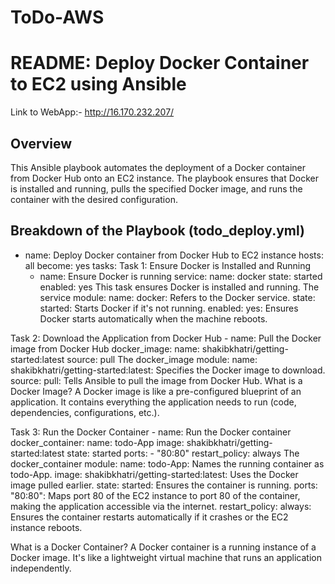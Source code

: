 # ToDo-AWS

# README: Deploy Docker Container to EC2 using Ansible
Link to WebApp:- http://16.170.232.207/
## Overview
This Ansible playbook automates the deployment of a Docker container from Docker Hub onto an EC2 instance. The playbook ensures that Docker is installed and running, pulls the specified Docker image, and runs the container with the desired configuration.

Breakdown of the Playbook (todo_deploy.yml)
---
- name: Deploy Docker container from Docker Hub to EC2 instance
  hosts: all
  become: yes
  tasks:
Task 1: Ensure Docker is Installed and Running
    - name: Ensure Docker is running
      service:
        name: docker
        state: started
        enabled: yes
This task ensures Docker is installed and running.
The service module:
name: docker: Refers to the Docker service.
state: started: Starts Docker if it's not running.
enabled: yes: Ensures Docker starts automatically when the machine reboots.

Task 2: Download the Application from Docker Hub
    - name: Pull the Docker image from Docker Hub
      docker_image:
        name: shakibkhatri/getting-started:latest
        source: pull
The docker_image module:
name: shakibkhatri/getting-started:latest: Specifies the Docker image to download.
source: pull: Tells Ansible to pull the image from Docker Hub.
What is a Docker Image? A Docker image is like a pre-configured blueprint of an application. It contains everything the application needs to run (code, dependencies, configurations, etc.).

Task 3: Run the Docker Container
    - name: Run the Docker container
      docker_container:
        name: todo-App
        image: shakibkhatri/getting-started:latest
        state: started
        ports:
          - "80:80"
        restart_policy: always
The docker_container module:
name: todo-App: Names the running container as todo-App.
image: shakibkhatri/getting-started:latest: Uses the Docker image pulled earlier.
state: started: Ensures the container is running.
ports: "80:80": Maps port 80 of the EC2 instance to port 80 of the container, making the application accessible via the internet.
restart_policy: always: Ensures the container restarts automatically if it crashes or the EC2 instance reboots.

What is a Docker Container? A Docker container is a running instance of a Docker image. It's like a lightweight virtual machine that runs an application independently.
